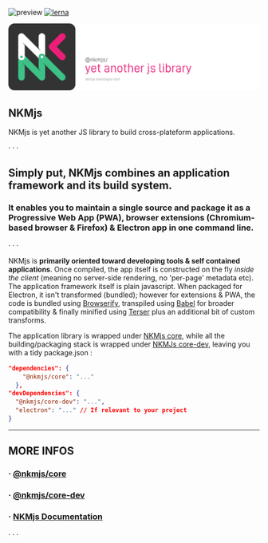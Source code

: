 ![preview](https://img.shields.io/badge/-alpha-3ec188.svg)
[![lerna](https://img.shields.io/badge/maintained%20with-lerna-cc00ff.svg)](https://lerna.js.org/)

![NKMjs][logo]

## **NKMjs**

NKMjs is yet another JS library to build cross-plateform applications.  

· · ·
## **Simply put, NKMjs combines an application framework and its build system.**
### **It enables you to maintain a single source and package it as a Progressive Web App (PWA), browser extensions (Chromium-based browser & Firefox) & Electron app in one command line.**  
· · ·

NKMjs is **primarily oriented toward developing tools & self contained applications**. Once compiled, the app itself is constructed on the fly _inside the client_ (meaning no server-side rendering, no 'per-page' metadata etc).  
The application framework itself is plain javascript. When packaged for Electron, it isn't transformed (bundled); however for extensions & PWA, the code is bundled using [Browserify](http://browserify.org/), transpiled using [Babel](https://babeljs.io/) for broader compatibility & finally minified using [Terser](https://github.com/terser/terser) plus an additional bit of custom transforms. 

The application library is wrapped under [NKMjs core](https://github.com/Nebukam/nkmjs/tree/main/packages/nkmjs-core), while all the building/packaging stack is wrapped under [NKMJs core-dev](https://github.com/Nebukam/nkmjs/tree/main/packages/nkmjs-core-dev), leaving you with a tidy package.json :

```json
"dependencies": {
    "@nkmjs/core": "..."
  },
"devDependencies": {
  "@nkmjs/core-dev": "...",
  "electron": "..." // If relevant to your project
}
```

---

## **MORE INFOS**
### · [@nkmjs/core](https://github.com/Nebukam/nkmjs/tree/main/packages/nkmjs-core)
### · [@nkmjs/core-dev](https://github.com/Nebukam/nkmjs/tree/main/packages/nkmjs-core-dev)  
### · [NKMjs Documentation](https://nebukam.github.io/nkmjs/documentation/)

· · ·


[logo]: https://github.com/Nebukam/nkmjs/raw/main/bin/nkmjs-monorepo-logo.png "nkmjs-logo"